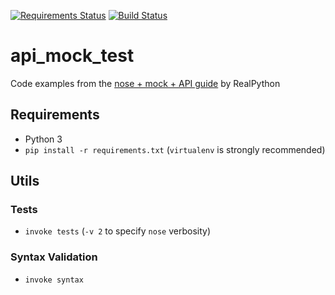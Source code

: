 [![Requirements Status](https://requires.io/github/lancelote/api_mock_test/requirements.svg?branch=master)](https://requires.io/github/lancelote/api_mock_test/requirements/?branch=master)
[![Build Status](https://travis-ci.org/lancelote/api_mock_test.svg?branch=master)](https://travis-ci.org/lancelote/api_mock_test)

# api_mock_test

Code examples from the [nose + mock + API guide][1] by RealPython

## Requirements

 - Python 3
 - `pip install -r requirements.txt` (`virtualenv` is strongly recommended)

## Utils
### Tests

 - `invoke tests` (`-v 2` to specify `nose` verbosity)

### Syntax Validation

 - `invoke syntax`

 [1]: https://realpython.com/blog/python/testing-third-party-apis-with-mocks/
